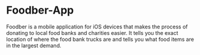 # Foodber-App

Foodber is a mobile application for iOS devices that makes the process of donating to local food banks and charities easier.
It tells you the exact location of where the food bank trucks are and tells you what food items are in the largest demand.
